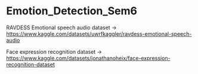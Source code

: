 # Emotion_Detection_Sem6

RAVDESS Emotional speech audio dataset
-> https://www.kaggle.com/datasets/uwrfkaggler/ravdess-emotional-speech-audio

Face expression recognition dataset
-> https://www.kaggle.com/datasets/jonathanoheix/face-expression-recognition-dataset
